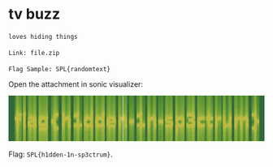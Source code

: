 # tv buzz

```
loves hiding things

Link: file.zip

Flag Sample: SPL{randomtext}
```

Open the attachment in sonic visualizer:

![](./tv-buzz.png)

Flag: `SPL{h1dden-1n-sp3ctrum}`.
